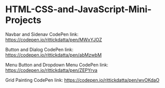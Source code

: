 # HTML-CSS-and-JavaScript-Mini-Projects

Navbar and Sidenav
CodePen link: https://codepen.io/rittickdatta/pen/MWxYJOZ

Button and Dialog
CodePen link: https://codepen.io/rittickdatta/pen/abMzwbM

Menu Button and Dropdown Menu
CodePen link: https://codepen.io/rittickdatta/pen/ZEPYrva

Grid Painting 
CodePen link: https://codepen.io/rittickdatta/pen/wvOKdaO
